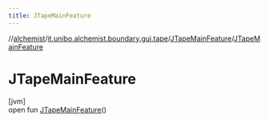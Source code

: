 ```yaml
---
title: JTapeMainFeature
---
```

//[alchemist](../../../index.html)/[it.unibo.alchemist.boundary.gui.tape](../index.html)/[JTapeMainFeature](index.html)/[JTapeMainFeature](-j-tape-main-feature.html)



# JTapeMainFeature



[jvm]\
open fun [JTapeMainFeature](-j-tape-main-feature.html)()




